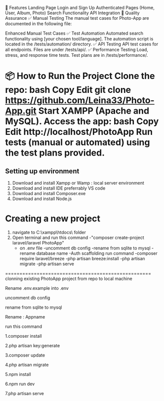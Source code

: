 
🔐 Features
Landing Page
Login and Sign Up
Authenticated Pages (Home, User, Album, Photo)
Search Functionality
API Integration
🧪 Quality Assurance
✅ Manual Testing
The manual test cases for Photo-App are documented in the following file:

Enhanced Manual Test Cases
✅ Test Automation
Automated search functionality using [your chosen tool/language].
The automation script is located in the /tests/automation/ directory.
✅ API Testing
API test cases for all endpoints.
Files are under /tests/api/.
✅ Performance Testing
Load, stress, and response time tests.
Test plans are in /tests/performance/.

📦 How to Run the Project
Clone the repo:
bash
Copy
Edit
git clone https://github.com/Leina33/Photo-App.git
Start XAMPP (Apache and MySQL).
Access the app:
bash
Copy
Edit
http://localhost/PhotoApp
Run tests (manual or automated) using the test plans provided.
=======
Setting up environment
----------------------------------------------------------------
1. Download and install Xampp or Wamp : local server environment
2. Download and install IDE preferrably VS code
3. Download and install Composer.exe
4. Download and install Node.js

Creating a new project
==================================================
1. navigate to C:\xampp\htdocs\ folder
2. Open terminal and run this command
   -"composer create-project laravel/laravel PhotoApp"
   - on .env file
       -uncomment db config 
       -rename from sqlite to mysql
       -rename database name
    -Auth scaffolding
      run command
      -composer require laravel/breeze
      -php artisan breeze:install
      -php artisan migrate
      -php artisan serve



===================================================
clonning existing PhotoApp project from repo to local machine

Rename .env.example into .env

uncomment db config 

rename from sqlite to mysql

Rename : Appname 

run this command 

1.composer install

2.php artisan key:generate

3.composer update

4.php artisan migrate

5.npm install

6.npm run dev

7.php artisan serve

